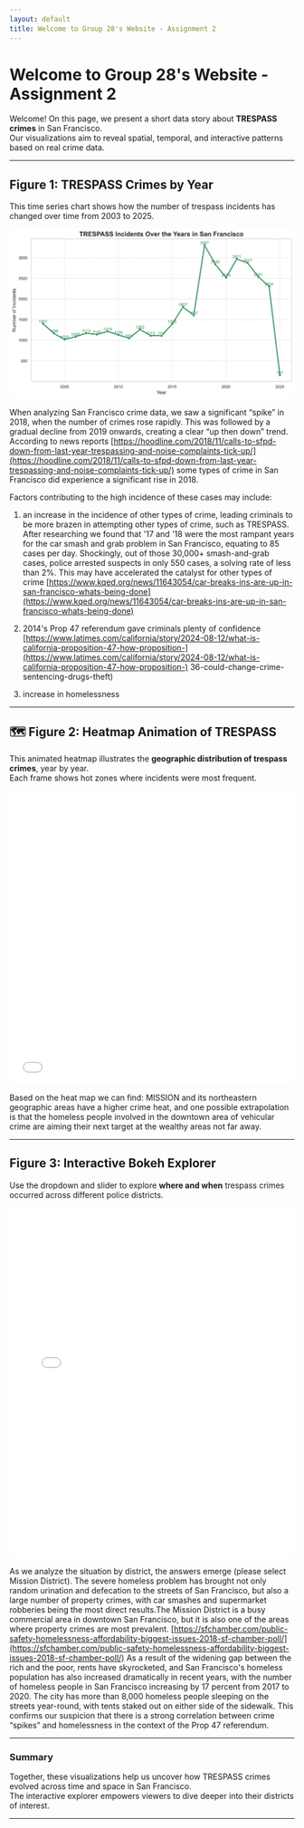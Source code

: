 ```yaml
---
layout: default
title: Welcome to Group 28's Website - Assignment 2
---
```


#  Welcome to Group 28's Website - Assignment 2

Welcome! On this page, we present a short data story about **TRESPASS crimes** in San Francisco.  
Our visualizations aim to reveal spatial, temporal, and interactive patterns based on real crime data.

---

##  Figure 1: TRESPASS Crimes by Year

This time series chart shows how the number of trespass incidents has changed over time from 2003 to 2025.

![TRESPASS Chart](trespass_by_year.png)

When analyzing San Francisco crime data, we saw a significant “spike” in 2018, when the number of crimes rose rapidly. This was followed by a gradual decline from 2019 onwards, creating a clear “up then down” trend. According to news reports [https://hoodline.com/2018/11/calls-to-sfpd-down-from-last-year-trespassing-and-noise-complaints-tick-up/](https://hoodline.com/2018/11/calls-to-sfpd-down-from-last-year-trespassing-and-noise-complaints-tick-up/) some types of crime in San Francisco did experience a significant rise in 2018.

Factors contributing to the high incidence of these cases may include:
1. an increase in the incidence of other types of crime, leading criminals to be more brazen in attempting other types of crime, such as TRESPASS.
After researching we found that '17 and '18 were the most rampant years for the car smash and grab problem in San Francisco, equating to 85 cases per day. Shockingly, out of those 30,000+ smash-and-grab cases, police arrested suspects in only 550 cases, a solving rate of less than 2%. This may have accelerated the catalyst for other types of crime [https://www.kqed.org/news/11643054/car-breaks-ins-are-up-in-san-francisco-whats-being-done](https://www.kqed.org/news/11643054/car-breaks-ins-are-up-in-san-francisco-whats-being-done)

2. 2014's Prop 47 referendum gave criminals plenty of confidence [https://www.latimes.com/california/story/2024-08-12/what-is-california-proposition-47-how-proposition-](https://www.latimes.com/california/story/2024-08-12/what-is-california-proposition-47-how-proposition-) 36-could-change-crime-sentencing-drugs-theft)

3. increase in homelessness

---

## 🗺 Figure 2: Heatmap Animation of TRESPASS

This animated heatmap illustrates the **geographic distribution of trespass crimes**, year by year.  
Each frame shows hot zones where incidents were most frequent.

<iframe src="trespass_heatmap_by_year.html"
        style="width: 100%; max-width: 960px; height: 520px; margin: auto; display: block; border: none;"></iframe>

Based on the heat map we can find:
MISSION and its northeastern geographic areas have a higher crime heat, and one possible extrapolation is that the homeless people involved in the downtown area of vehicular crime are aiming their next target at the wealthy areas not far away.

---

##  Figure 3: Interactive Bokeh Explorer

Use the dropdown and slider to explore **where and when** trespass crimes occurred across different police districts.

<iframe src="bokeh_trespass_interactive.html"
        style="width: 100%; max-width: 960px; height: 620px; margin: auto; display: block; border: none;"></iframe>

As we analyze the situation by district, the answers emerge (please select Mission District).
The severe homeless problem has brought not only random urination and defecation to the streets of San Francisco, but also a large number of property crimes, with car smashes and supermarket robberies being the most direct results.The Mission District is a busy commercial area in downtown San Francisco, but it is also one of the areas where property crimes are most prevalent. [https://sfchamber.com/public-safety-homelessness-affordability-biggest-issues-2018-sf-chamber-poll/](https://sfchamber.com/public-safety-homelessness-affordability-biggest-issues-2018-sf-chamber-poll/) As a result of the widening gap between the rich and the poor, rents have skyrocketed, and San Francisco's homeless population has also increased dramatically in recent years, with the number of homeless people in San Francisco increasing by 17 percent from 2017 to 2020. The city has more than 8,000 homeless people sleeping on the streets year-round, with tents staked out on either side of the sidewalk. This confirms our suspicion that there is a strong correlation between crime “spikes” and homelessness in the context of the Prop 47 referendum.

---

###  Summary

Together, these visualizations help us uncover how TRESPASS crimes evolved across time and space in San Francisco.  
The interactive explorer empowers viewers to dive deeper into their districts of interest.

---
